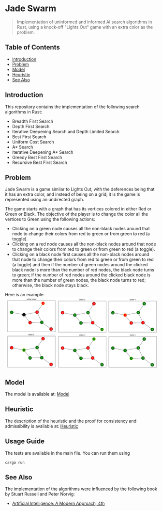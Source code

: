 # Jade Swarm
> Implementation of uninformed and informed AI search algorithms in Rust, using a knock-off "Lights Out" game with an extra color as the problem.


## Table of Contents
- [Introduction](#Introduction)
- [Problem](#Problem)
- [Model](#Model)
- [Heuristic](#Heuristic)
- [See Also](#see-also)

## Introduction
This repository contains the implementation of the following search algorithms in Rust:
* Breadth First Search
* Depth First Search
* Iterative Deepening Search and Depth Limited Search
* Best First Search
* Uniform Cost Search
* A\* Search
* Iterative Deepening A\* Search
* Greedy Best First Search
* Recursive Best First Search 

## Problem
Jade Swarm is a game similar to Lights Out, with the deferences being that it has an extra color, and instead of being on a grid, it is the game is represented using an undirected graph.

The game starts with a graph that has its vertices colored in either Red or Green or Black. The objective of the player is to change the color all the vertices to Green using the following actions:
* Clicking on a green node causes all the non-black nodes around that node to change their colors from red to green or from green to red (a toggle).
* Clicking on a red node causes all the non-black nodes around that node to change their colors from red to green or from green to red (a toggle).
* Clicking on a black node first causes all the non-black nodes around that node to change their colors from red to green or from green to red (a toggle) and then if the number of green nodes around the clicked black node is more than the number of red nodes, the black node turns to green; if the number of red nodes around the clicked black node is more than the number of green nodes, the black node turns to red; otherwise, the black node stays black. 

Here is an example:
![example](./assets/example.png)

## Model
The model is available at:
[Model](./assets/jade-swarm-model.pdf)

## Heuristic
The description of the heuristic and the proof for consistency and admissibility is available at:
[Heuristic](./assets/jade-swarm-heuristic.pdf)


## Usage Guide
The tests are available in the main file. You can run them using
```
cargo run
```

## See Also
The implementation of the algorithms were influenced by the following book by Stuart Russell and Peter Norvig:
* [Artificial Intelligence: A Modern Approach, 4th](http://aima.cs.berkeley.edu/)
